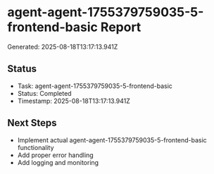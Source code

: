 # agent-agent-1755379759035-5-frontend-basic Report

Generated: 2025-08-18T13:17:13.941Z

## Status
- Task: agent-agent-1755379759035-5-frontend-basic
- Status: Completed
- Timestamp: 2025-08-18T13:17:13.941Z

## Next Steps
- Implement actual agent-agent-1755379759035-5-frontend-basic functionality
- Add proper error handling
- Add logging and monitoring

